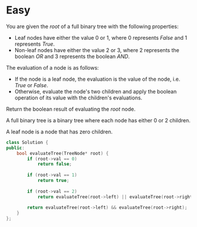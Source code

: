 # Easy

You are given the $root$ of a full binary tree with the following properties:

- Leaf nodes have either the value $0$ or $1$, where $0$ represents $False$ and $1$ represents $True$.
- Non-leaf nodes have either the value $2$ or $3$, where $2$ represents the boolean $OR$ and $3$ represents the boolean $AND$.

The evaluation of a node is as follows:

- If the node is a leaf node, the evaluation is the value of the node, i.e. $True$ or $False$.
- Otherwise, evaluate the node's two children and apply the boolean operation of its value with the children's evaluations.

Return the boolean result of evaluating the $root$ node.

A full binary tree is a binary tree where each node has either $0$ or $2$ children.

A leaf node is a node that has zero children.

```cpp
class Solution {
public:
    bool evaluateTree(TreeNode* root) {
        if (root->val == 0)
            return false;
        
        if (root->val == 1)
            return true;
        
        if (root->val == 2)
            return evaluateTree(root->left) || evaluateTree(root->right);
        
        return evaluateTree(root->left) && evaluateTree(root->right);
    }
};
```
